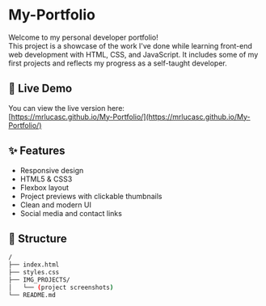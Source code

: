 # My-Portfolio

Welcome to my personal developer portfolio!  
This project is a showcase of the work I've done while learning front-end web development with HTML, CSS, and JavaScript. It includes some of my first projects and reflects my progress as a self-taught developer.

## 🔗 Live Demo

You can view the live version here:  
[https://mrlucasc.github.io/My-Portfolio/](https://mrlucasc.github.io/My-Portfolio/)

## ✨ Features

- Responsive design
- HTML5 & CSS3
- Flexbox layout
- Project previews with clickable thumbnails
- Clean and modern UI
- Social media and contact links

## 📁 Structure

```bash
/
├── index.html
├── styles.css
├── IMG_PROJECTS/
│   └── (project screenshots)
└── README.md

